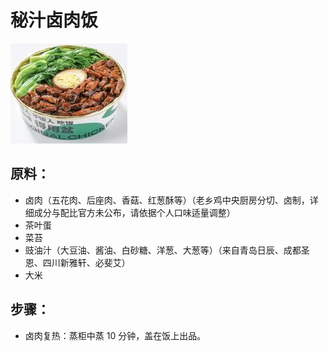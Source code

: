 # 秘汁卤肉饭

![秘汁卤肉饭](/images/秘汁卤肉饭.png)

## 原料：

- 卤肉（五花肉、后座肉、香菇、红葱酥等）（老乡鸡中央厨房分切、卤制，详细成分与配比官方未公布，请依据个人口味适量调整）
- 茶叶蛋
- 菜苔
- 豉油汁（大豆油、酱油、白砂糖、洋葱、大葱等）（来自青岛日辰、成都圣恩、四川新雅轩、必斐艾）
- 大米

## 步骤：

- 卤肉复热：蒸柜中蒸 10 分钟，盖在饭上出品。
